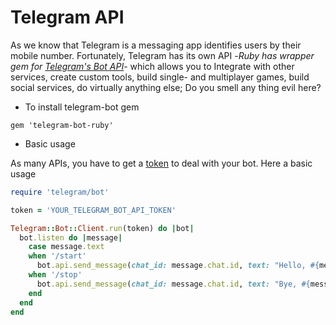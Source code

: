 # Telegram API

As we know that Telegram is a messaging app identifies users by their mobile number. Fortunately, Telegram has its own API -*Ruby has wrapper gem for* [*Telegram's Bot API*](https://core.telegram.org/bots/api)- which allows you to Integrate with other services, create custom tools, build single- and multiplayer games, build social services, do virtually anything else; Do you smell any thing evil here? 

- To install telegram-bot gem 
```
gem 'telegram-bot-ruby'
```


- Basic usage

As many APIs, you have to get a [token](https://core.telegram.org/bots#botfather) to deal with your bot. Here a basic usage 

```ruby
require 'telegram/bot'

token = 'YOUR_TELEGRAM_BOT_API_TOKEN'

Telegram::Bot::Client.run(token) do |bot|
  bot.listen do |message|
    case message.text
    when '/start'
      bot.api.send_message(chat_id: message.chat.id, text: "Hello, #{message.from.first_name}")
    when '/stop'
      bot.api.send_message(chat_id: message.chat.id, text: "Bye, #{message.from.first_name}")
    end
  end
end
```
